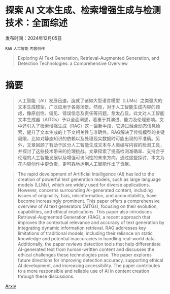 # 探索 AI 文本生成、检索增强生成与检测技术：全面综述

发布时间：2024年12月05日

`RAG` `人工智能` `内容创作`

> Exploring AI Text Generation, Retrieval-Augmented Generation, and Detection Technologies: a Comprehensive Overview

# 摘要

> 人工智能（AI）发展迅速，造就了诸如大型语言模型（LLMs）之类强大的文本生成模型，广泛应用于各类场景。然而，对于人工智能生成内容的顾虑，像原创性、偏见、错误信息及责任等问题，愈发凸显。此文对人工智能文本生成器（AITGs）予以全面阐述，着重于其演进、能力及伦理影响。文中还引入了检索增强生成（RAG）这一最新手段，它通过融合动态信息检索，提升了文本生成的上下文相关性与准确性。RAG解决了传统模型的关键局限，比如对静态知识的依赖以及处理现实数据时可能出现的不准确。另外，文章回顾了有助于区分人工智能生成文本与人类编写内容的检测工具，并探讨了这些技术带来的伦理挑战。文章探索了提高检测准确率、支持合乎伦理的人工智能发展以及增强可访问性的未来方向。通过这些探讨，本文为在内容创作中更负责、更可靠地运用人工智能作出了贡献。

> The rapid development of Artificial Intelligence (AI) has led to the creation of powerful text generation models, such as large language models (LLMs), which are widely used for diverse applications. However, concerns surrounding AI-generated content, including issues of originality, bias, misinformation, and accountability, have become increasingly prominent. This paper offers a comprehensive overview of AI text generators (AITGs), focusing on their evolution, capabilities, and ethical implications. This paper also introduces Retrieval-Augmented Generation (RAG), a recent approach that improves the contextual relevance and accuracy of text generation by integrating dynamic information retrieval. RAG addresses key limitations of traditional models, including their reliance on static knowledge and potential inaccuracies in handling real-world data. Additionally, the paper reviews detection tools that help differentiate AI-generated text from human-written content and discusses the ethical challenges these technologies pose. The paper explores future directions for improving detection accuracy, supporting ethical AI development, and increasing accessibility. The paper contributes to a more responsible and reliable use of AI in content creation through these discussions.

[Arxiv](https://arxiv.org/abs/2412.03933)
